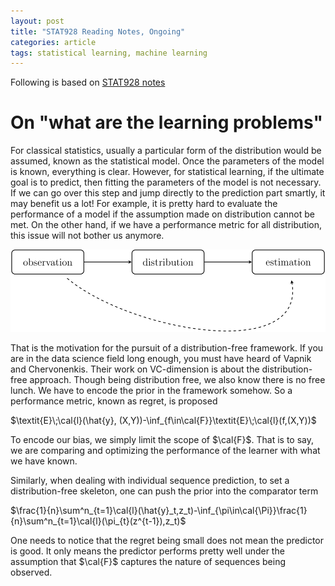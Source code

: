 ```yaml
---
layout: post
title: "STAT928 Reading Notes, Ongoing"
categories: article
tags: statistical learning, machine learning
---
```


Following is based on [STAT928 notes](http://www-stat.wharton.upenn.edu/~rakhlin/courses/stat928/stat928_notes.pdf)

# On "what are the learning problems"

For classical statistics, usually a particular form of the distribution would be
assumed, known as the statistical model. Once the parameters of the model is
known, everything is clear. However, for statistical learning, if the ultimate
goal is to predict, then fitting the parameters of the model is not necessary.
If we can go over this step and jump directly to the prediction part smartly,
it may benefit us a lot! For example, it is pretty hard to evaluate the performance of a model if the assumption made on distribution cannot be met. On the other hand, if we have a performance metric for all distribution, this issue will not bother us anymore.

![learning-problems-1](/img/2014-03-19-stat928-reading-notes/learning-problems-1.svg)

That is the motivation for the pursuit of a distribution-free framework. If you
are in the data science field long enough, you must have heard of Vapnik and
Chervonenkis. Their work on VC-dimension is about the distribution-free approach.
Though being distribution free, we also know there is no free lunch. We have to
encode the prior in the framework somehow. So a performance metric, known as
regret, is proposed

$\textit{E}\;\cal{l}(\hat{y}, (X,Y))-\inf_{f\in\cal{F}}\textit{E}\;\cal{l}(f,(X,Y))$

To encode our bias, we simply limit the scope of $\cal{F}$. That is to say, we
are comparing and optimizing the performance of the learner with what we have
known.

Similarly, when dealing with individual sequence prediction, to set a
distribution-free skeleton, one can push the prior into the comparator term

<p>$\frac{1}{n}\sum^n_{t=1}\cal{l}(\hat{y}_t,z_t)-\inf_{\pi\in\cal{\Pi}}\frac{1}{n}\sum^n_{t=1}\cal{l}(\pi_{t}(z^{t-1}),z_t)$</p>

One needs to notice that the regret being small does not mean the predictor is
good. It only means the predictor performs pretty well under the assumption that
$\cal{F}$ captures the nature of sequences being observed.

